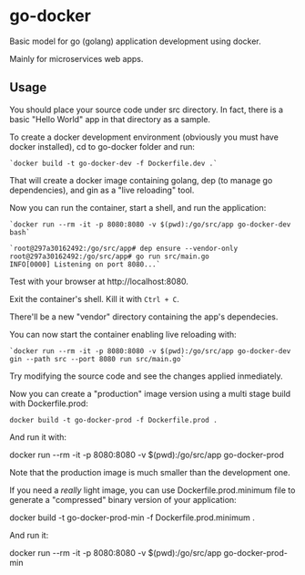 # go-docker
Basic model for go (golang) application development using docker.

Mainly for microservices web apps.

## Usage
You should place your source code under src directory. In fact, there is a basic "Hello World" app in that directory as a sample.

To create a docker development environment (obviously you must have docker installed), cd to go-docker folder and run:

    `docker build -t go-docker-dev -f Dockerfile.dev .`

That will create a docker image containing golang, dep (to manage go dependencies), and gin as a "live reloading" tool. 

Now you can run the container, start a shell, and run the application:

    `docker run --rm -it -p 8080:8080 -v $(pwd):/go/src/app go-docker-dev bash`

    `root@297a30162492:/go/src/app# dep ensure --vendor-only
    root@297a30162492:/go/src/app# go run src/main.go
    INFO[0000] Listening on port 8080...`

Test with your browser at http://localhost:8080.

Exit the container's shell. Kill it with `Ctrl + C`.

There'll be a new "vendor" directory containing the app's dependecies.

You can now start the container enabling live reloading with:

    `docker run --rm -it -p 8080:8080 -v $(pwd):/go/src/app go-docker-dev gin --path src --port 8080 run src/main.go`

Try modifying the source code and see the changes applied inmediately.

Now you can create a "production" image version using a multi stage build with Dockerfile.prod:

`docker build -t go-docker-prod -f Dockerfile.prod .`

And run it with:

docker run --rm -it -p 8080:8080 -v $(pwd):/go/src/app go-docker-prod

Note that the production image is much smaller than the development one.

If you need a *really* light image, you can use Dockerfile.prod.minimum file to generate a "compressed" binary version of your application:

docker build -t go-docker-prod-min -f Dockerfile.prod.minimum .

And run it:

docker run --rm -it -p 8080:8080 -v $(pwd):/go/src/app go-docker-prod-min